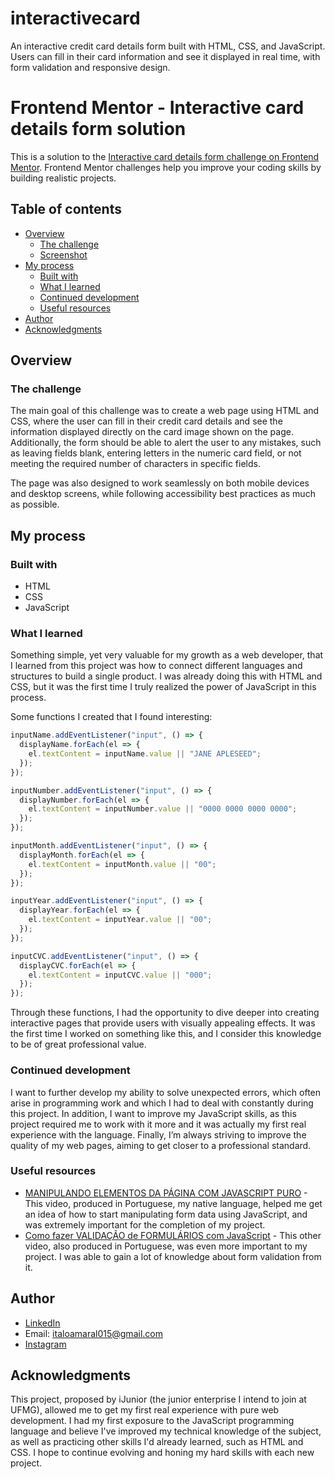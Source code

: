 # interactivecard
An interactive credit card details form built with HTML, CSS, and JavaScript. Users can fill in their card information and see it displayed in real time, with form validation and responsive design.


# Frontend Mentor - Interactive card details form solution

This is a solution to the [Interactive card details form challenge on Frontend Mentor](https://www.frontendmentor.io/challenges/interactive-card-details-form-XpS8cKZDWw). Frontend Mentor challenges help you improve your coding skills by building realistic projects. 


## Table of contents

- [Overview](#overview)
  - [The challenge](#the-challenge)
  - [Screenshot](#screenshot)
- [My process](#my-process)
  - [Built with](#built-with)
  - [What I learned](#what-i-learned)
  - [Continued development](#continued-development)
  - [Useful resources](#useful-resources)
- [Author](#author)
- [Acknowledgments](#acknowledgments)


## Overview

### The challenge

The main goal of this challenge was to create a web page using HTML and CSS, where the user can fill in their credit card details and see the information displayed directly on the card image shown on the page. Additionally, the form should be able to alert the user to any mistakes, such as leaving fields blank, entering letters in the numeric card field, or not meeting the required number of characters in specific fields.

The page was also designed to work seamlessly on both mobile devices and desktop screens, while following accessibility best practices as much as possible.


## My process

### Built with

- HTML
- CSS
- JavaScript


### What I learned

Something simple, yet very valuable for my growth as a web developer, that I learned from this project was how to connect different languages and structures to build a single product. I was already doing this with HTML and CSS, but it was the first time I truly realized the power of JavaScript in this process.

Some functions I created that I found interesting:


```js
inputName.addEventListener("input", () => {
  displayName.forEach(el => {
    el.textContent = inputName.value || "JANE APLESEED"; 
  });
});

inputNumber.addEventListener("input", () => {
  displayNumber.forEach(el => {
    el.textContent = inputNumber.value || "0000 0000 0000 0000";
  });
});

inputMonth.addEventListener("input", () => {
  displayMonth.forEach(el => {
    el.textContent = inputMonth.value || "00";
  });
});

inputYear.addEventListener("input", () => {
  displayYear.forEach(el => {
    el.textContent = inputYear.value || "00";
  });
});

inputCVC.addEventListener("input", () => {
  displayCVC.forEach(el => {
    el.textContent = inputCVC.value || "000";
  });
});
```

Through these functions, I had the opportunity to dive deeper into creating interactive pages that provide users with visually appealing effects. It was the first time I worked on something like this, and I consider this knowledge to be of great professional value.


### Continued development

I want to further develop my ability to solve unexpected errors, which often arise in programming work and which I had to deal with constantly during this project. In addition, I want to improve my JavaScript skills, as this project required me to work with it more and it was actually my first real experience with the language. Finally, I’m always striving to improve the quality of my web pages, aiming to get closer to a professional standard.


### Useful resources

- [MANIPULANDO ELEMENTOS DA PÁGINA COM JAVASCRIPT PURO](https://www.youtube.com/watch?v=c2pmMKcSGok) - This video, produced in Portuguese, my native language, helped me get an idea of how to start manipulating form data using JavaScript, and was extremely important for the completion of my project.
- [Como fazer VALIDAÇÃO de FORMULÁRIOS com JavaScript](https://www.youtube.com/watch?v=YcTkoIAi0Bg) - This other video, also produced in Portuguese, was even more important to my project. I was able to gain a lot of knowledge about form validation from it.


## Author

- [LinkedIn](https://www.linkedin.com/in/italosamaral)  
- Email: italoamaral015@gmail.com  
- [Instagram](https://www.instagram.com/_italoamaral)


## Acknowledgments

This project, proposed by iJunior (the junior enterprise I intend to join at UFMG), allowed me to get my first real experience with pure web development. I had my first exposure to the JavaScript programming language and believe I've improved my technical knowledge of the subject, as well as practicing other skills I'd already learned, such as HTML and CSS. I hope to continue evolving and honing my hard skills with each new project.
